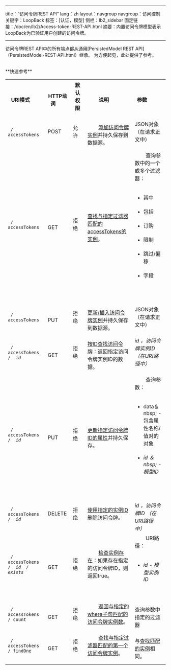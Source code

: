 --- ---
title：“访问令牌REST API”
lang：zh
layout：navgroup
navgroup：访问控制
关键字：LoopBack
标签：[认证，模型]
侧栏：lb2_sidebar
固定链接：/doc/en/lb2/Access-token-REST-API.html
摘要：内置访问令牌模型表示LoopBack为已验证用户创建的访问令牌。
--- ---
访问令牌REST API中的所有端点都从通用[PersistedModel REST API]（PersistedModel-REST-API.html）继承。
为方便起见，此处提供了参考。

<br clear="all"/>
**快速参考**

<table>
  <tbody>
    <tr>
      <th> URI模式</ th>
      <th> HTTP动词</ th>
      <th>默认权限</ th>
      <th width =“200”>说明</ th>
      <th width =“300”>参数</ th>
    </ tr>
    <tr>
      <td> <code> / accessTokens </ code> </ td>
      <td> POST </ td>
      <td>允许</ td>
      <td>
        <a href="PersistedModel-REST-API.html#create-model-instance">添加访问令牌实例</a>并持久保存到数据源。
      </ td>
      <td> JSON对象（在请求正文中）</ td>
    </ t>
    <tr>
      <td> <code> / accessTokens </ code> </ td>
      <td> GET </ td>
      <td>拒绝</ td>
      <td> <a href="PersistedModel-REST-API.html#find-matching-instances">查找与指定过滤器匹配的accessTokens的实例</a>。</ td>
      <td>
        查询参数中的一个或多个过滤器：
        <ul>
          <li>其中</ li>
          <li>包括</ li>
          <li>订购</ li>
          <li>限制</ li>
          <li>跳过/偏移</ li>
          <li>字段</ li>
        </ ul>
      </ td>
    </ tr>
    <tr>
      <td> <code> / accessTokens </ code> </ td>
      <td> PUT </ td>
      <td>拒绝</ td>
      <td> <a href="PersistedModel-REST-API.html#update--insert-instance">更新/插入访问令牌实例</a>并持久保存到数据源。</ td>
      <td> JSON对象（在请求正文中）</ td>
    </ tr>
    <tr>
      <td> <code> / accessTokens / <em> id </ em> </ code> </ td>
      <td> GET </ td>
      <td>拒绝</ td>
      <td> <a href="PersistedModel-REST-API.html#find-instance-by-id">按ID查找访问令牌</a>：返回指定访问令牌实例ID的数据。</ td>
      <td> <em> id </ em>，访问令牌实例ID（在URI路径中）</ td>
    </ tr>
    <tr>
      <td> <code> / accessTokens / <em> id </ em> </ code> </ td>
      <td> PUT </ td>
      <td>拒绝</ td>
      <td> <a href="PersistedModel-REST-API.html#update-model-instance-attributes">更新指定访问令牌ID的属性</a>并持久保存。</ td>
      <td>
        查询参数：
        <ul>
          <li> data＆nbsp; - 包含属性名称/值对的对象</ li>
          <li> <em> id </ em>＆nbsp; - 模型ID </ li>
        </ ul>
      </ td>
    </ tr>
    <tr>
      <td> <code> / accessTokens / <em> id </ em> </ code> </ td>
      <td> DELETE </ td>
      <td>拒绝</ td>
      <td> <a href="PersistedModel-REST-API.html#delete-model-instance">使用指定的实例ID删除访问令牌</a>。</ td>
      <td> <em> id </ em>，访问令牌ID <em> </ em>（在URI路径中）</ td>
    </ tr>
    <tr>
      <td> <code> / accessTokens / <em> id </ em> / exists </ code> </ td>
      <td> GET </ td>
      <td>拒绝</ td>
      <td>
        <a href="PersistedModel-REST-API.html#check-instance-existence">检查实例存在</a>：如果存在指定的访问令牌ID，则返回true。
      </ td>
      <td>
        URI路径：
        <ul>
          <li> <em> id </ em> - 模型实例ID </ li>
        </ ul>
      </ td>
    </ tr>
    <tr>
      <td> <code> / accessTokens / count </ code> </ td>
      <td> GET </ td>
      <td>拒绝</ td>
      <td>
        <a href="PersistedModel-REST-API.html#get-instance-count">返回与指定的where子句匹配的访问令牌实例数</a>。
      </ td>
      <td>查询参数</ td>中指定的过滤器
    </ tr>
    <tr>
      <td> <code> / accessTokens / findOne </ code> </ td>
      <td> GET </ td>
      <td>拒绝</ td>
      <td>
        <a href="PersistedModel-REST-API.html#find-first-instance">查找与指定过滤器匹配的第一个访问令牌实例</a>。
      </ td>
      <td>与<a href="PersistedModel-REST-API.html#find-matching-instances">查找匹配的实例</a>相同。</ td>
    </ tr>
  </ tbody>
</ table>
